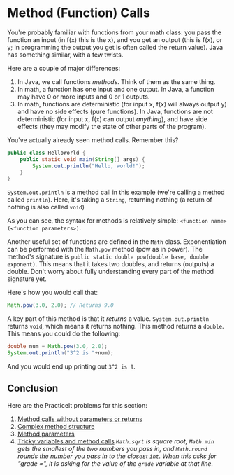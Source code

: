 # Method (Function) Calls
You're probably familiar with functions from your math class: you pass the
function an input (in f(x) this is the x), and you get an output (this is f(x),
or y; in programming the output you get is often called the return value).
Java has something similar, with a few twists.

Here are a couple of major differences:
 1. In Java, we call functions _methods_. Think of them as the same thing.
 2. In math, a function has one input and one output. In Java, a function may
   have 0 or more inputs and 0 or 1 outputs.
 3. In math, functions are deterministic (for input x, f(x) will always output y)
   and have no side effects (pure functions).
   In Java, functions are not deterministic (for input x, f(x) can output  _anything_),
   and have side effects (they may modify the state of other parts of the program).

You've actually already seen method calls. Remember this?

```java
public class HelloWorld {
    public static void main(String[] args) {
        System.out.println("Hello, world!");
    }
}
```

`System.out.println` is a method call in this example (we're calling a method called `println`).
Here, it's taking a `String`, returning nothing (a return of nothing is also called `void`)

As you can see, the syntax for methods is relatively simple: `<function name>(<function parameters>)`.

Another useful set of functions are defined in the `Math` class.
Exponentiation can be performed with the `Math.pow` method (pow as in power).
The method's signature is `public static double pow(double base, double exponent)`.
This means that it takes two doubles, and returns (outputs) a double.
Don't worry about fully understanding every part of the method signature yet.

Here's how you would call that:

```java
Math.pow(3.0, 2.0); // Returns 9.0
```

A key part of this method is that it _returns_ a value. `System.out.println` returns `void`, which means it returns nothing. This method returns a `double`. This means you could do the following:

```java
double num = Math.pow(3.0, 2.0);
System.out.println("3^2 is "+num);
```

And you would end up printing out `3^2 is 9`.

## Conclusion
Here are the PracticeIt problems for this section:
 1. [Method calls without parameters or returns](https://practiceit.cs.washington.edu/problem/view/bjp4/chapter1/e7%2DMantra)
 2. [Complex method structure](https://practiceit.cs.washington.edu/problem/view/bjp4/chapter1/s23%2DStrange)
 3. [Method parameters](https://practiceit.cs.washington.edu/problem/view/bjp4/chapter3/s2%2DMysteryNums)
 4. [Tricky variables and method calls](https://practiceit.cs.washington.edu/problem/view/bjp4/chapter3/s15%2DmathExpressions2)
   _`Math.sqrt` is square root, `Math.min` gets the smallest of the two numbers_
   _you pass in, and `Math.round` rounds the number you pass in to the closest `int`._
   _When this asks for "grade =", it is asking for the value of the `grade` variable at that line._
